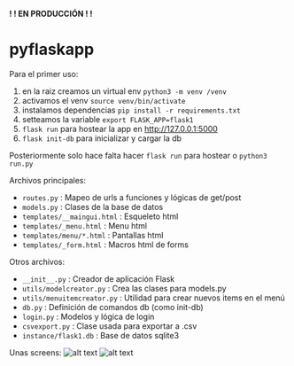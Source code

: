 **! ! EN PRODUCCIÓN ! !**

# pyflaskapp

Para el primer uso: 
1. en la raiz creamos un virtual env `python3 -m venv /venv`
2. activamos el venv `source venv/bin/activate`
3. instalamos dependencias `pip install -r requirements.txt`
4. setteamos la variable `export FLASK_APP=flask1`
5. `flask run` para hostear la app en http://127.0.0.1:5000
6. `flask init-db` para inicializar y cargar la db

Posteriormente solo hace falta hacer `flask run` para hostear o `python3 run.py`

Archivos principales:
* `routes.py` : Mapeo de urls a funciones y lógicas de get/post
* `models.py` : Clases de la base de datos
* `templates/__maingui.html` : Esqueleto html
* `templates/_menu.html` : Menu html
* `templates/menu/*.html` : Pantallas html
* `templates/_form.html` : Macros html de forms

Otros archivos:
* `__init__.py` : Creador de aplicación Flask
* `utils/modelcreator.py` : Crea las clases para models.py
* `utils/menuitemcreator.py` : Utilidad para crear nuevos items en el menú
* `db.py` : Definición de comandos db (como init-db)
* `login.py` : Modelos y lógica de login
* `csvexport.py` : Clase usada para exportar a .csv
* `instance/flask1.db` : Base de datos sqlite3

Unas screens:
![alt text](https://i.ibb.co/M2LJ83d/11.png)
![alt text](https://i.ibb.co/qWxDMsM/22.png)
